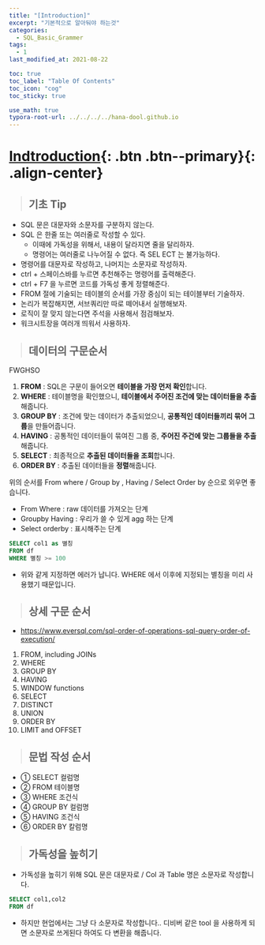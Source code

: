 ```yaml
---
title: "[Introduction]"
excerpt: "기본적으로 알아둬야 하는것"
categories:
  - SQL_Basic_Grammer
tags:
  - 1
last_modified_at: 2021-08-22

toc: true
toc_label: "Table Of Contents"
toc_icon: "cog"
toc_sticky: true

use_math: true
typora-root-url: ../../../../hana-dool.github.io
---
```


# [Indtroduction](#link){: .btn .btn--primary}{: .align-center}

> ## 기초 Tip

- SQL 문은 대문자와 소문자를 구분하지 않는다. 
- SQL 은 한줄 또는 여러줄로 작성할 수 있다.
  - 이때에 가독성을 위해서, 내용이 달라지면 줄을 달리하자.
  - 명령어는 여러줄로 나누어질 수 없다. 즉 SEL ECT 는 불가능하다. 
- 명령어를 대문자로 작성하고, 나머지는 소문자로 작성하자.
- ctrl + 스페이스바를 누르면 추천해주는 명령어를 출력해준다. 
- ctrl + F7 을 누르면 코드를 가독성 좋게 정렬해준다.
- FROM 절에 기술되는 테이블의 순서를 가장 중심이 되는 테이블부터 기술하자.
- 논리가 복잡해지면, 서브쿼리만 따로 떼어내서 실행해보자. 
- 로직이 잘 맞지 않는다면 주석을 사용해서 점검해보자.
- 워크시트장을 여러개 띄워서 사용하자.

> ## 데이터의 구문순서

FWGHSO

1. **FROM** : SQL은 구문이 들어오면 **테이블을 가장 먼저 확인**합니다. 
2. **WHERE** : 테이블명을 확인했으니, **테이블에서 주어진 조건에 맞는 데이터들을 추출**해줍니다.
3. **GROUP BY** : 조건에 맞는 데이터가 추출되었으니, **공통적인 데이터들끼리 묶어 그룹**을 만들어줍니다.
4. **HAVING** : 공통적인 데이터들이 묶여진 그룹 중, **주어진 주건에 맞는 그룹들을 추출**해줍니다.
5. **SELECT** : 최종적으로 **추출된 데이터들을 조회**합니다.
6. **ORDER BY** : 추출된 데이터들을 **정렬**해줍니다.

위의 순서를 From where / Group by , Having / Select Order by 순으로 외우면 좋습니다. 

- From Where : raw 데이터를 가져오는 단계
- Groupby Having : 우리가 쓸 수 있게 agg 하는 단계
- Select orderby : 표시해주는 단계 

```sql
SELECT col1 as 별칭
FROM df
WHERE 별칭 >= 100
```

- 위와 같게 지정하면 에러가 납니다.  WHERE 에서 이후에 지정되는 별칭을 미리 사용했기 때문입니다.

> ## 상세 구문 순서 

- https://www.eversql.com/sql-order-of-operations-sql-query-order-of-execution/

1. FROM, including JOINs
2. WHERE
3. GROUP BY
4. HAVING
5. WINDOW functions
6. SELECT
7. DISTINCT
8. UNION
9. ORDER BY
10. LIMIT and OFFSET

> ## 문법 작성 순서

- ① SELECT 컬럼명
- ② FROM 테이블명
- ③ WHERE 조건식
- ④ GROUP BY 컬럼명
- ⑤ HAVING 조건식
- ⑥ ORDER BY 칼럼명

> ## 가독성을 높히기

- 가독성을 높히기 위해 SQL 문은 대문자로 / Col 과 Table 명은 소문자로 작성합니다.

```sql
SELECT col1,col2
FROM df
```

- 하지만 현업에서는 그냥 다 소문자로 작성합니다.. 디비버 같은 tool 을 사용하게 되면 소문자로 쓰게된다 하여도 다 변환을 해줍니다. 
